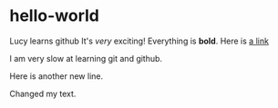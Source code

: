 # hello-world
Lucy learns github
It's _very_ exciting! 
Everything is **bold**.
Here is [a link](www.planetscale.com)

I am very slow at learning git and github.

Here is another new line. 

Changed my text. 
